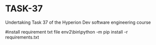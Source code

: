 # TASK-37
Undertaking Task 37 of the Hyperion Dev software engineering course

#install requirement txt file 
env2\bin\python -m pip install -r requirements.txt
